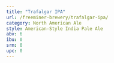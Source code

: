 ```yaml
---
title: "Trafalgar IPA"
url: /freeminer-brewery/trafalgar-ipa/
category: North American Ale
style: American-Style India Pale Ale
abv: 6
ibu: 0
srm: 0
upc: 0
---
```


